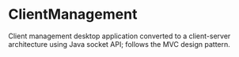 # ClientManagement

Client management desktop application converted to a client-server architecture using Java socket API; follows the MVC design pattern.
